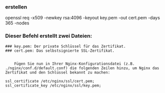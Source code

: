 ### erstellen

openssl req -x509 -newkey rsa:4096 -keyout key.pem -out cert.pem -days 365 -nodes


### Dieser Befehl erstellt zwei Dateien:

    ### key.pem: Der private Schlüssel für das Zertifikat.
    ### cert.pem: Das selbstsignierte SSL-Zertifikat.

```

    Fügen Sie nun in Ihrer Nginx-Konfigurationsdatei (z.B. ./nginx/conf.d/default.conf) die folgenden Zeilen hinzu, um Nginx das Zertifikat und den Schlüssel bekannt zu machen:

```   

    ssl_certificate /etc/nginx/ssl/cert.pem;
    ssl_certificate_key /etc/nginx/ssl/key.pem;

